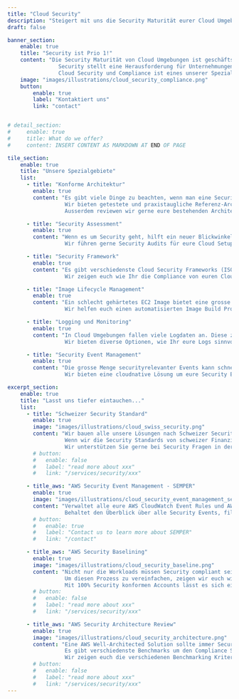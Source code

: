 ```yaml
---
title: "Cloud Security"
description: "Steigert mit uns die Security Maturität eurer Cloud Umgebung."
draft: false

banner_section:
    enable: true
    title: "Security ist Prio 1!"
    content: "Die Security Maturität von Cloud Umgebungen ist geschäftskritisch.
                Security stellt eine Herausforderung für Unternehmungen dar - besonders im Cloud Umfeld.<br><br>
                Cloud Security und Compliance ist eines unserer Spezialgebiete und wie unterstützen euch gerne!"
    image: "images/illustrations/cloud_security_compliance.png"
    button:
        enable: true
        label: "Kontaktiert uns"
        link: "contact"


# detail_section:
#     enable: true
#     title: What do we offer?
#     content: INSERT CONTENT AS MARKDOWN AT END OF PAGE

tile_section:
    enable: true
    title: "Unsere Spezialgebiete"
    list:
      - title: "Konforme Architektur"
        enable: true
        content: "Es gibt viele Dinge zu beachten, wenn man eine Security konforme Cloud Lösung baut.<br><br>
                  Wir bieten getestete und praxistaugliche Referenz-Architekturen, die vollständig [CIS Control](/faq/#cis \"Was sind CIS Controls?\") compliant sind.
                  Ausserdem reviewen wir gerne eure bestehenden Architekturen und Workloads und untersuchen sie auf mögliche Security Schwachstellen."

      - title: "Security Assessment"
        enable: true
        content: "Wenn es um Security geht, hilft ein neuer Blickwinkel von einer unbeteiligten Stelle enorm.<br><br>
                  Wir führen gerne Security Audits für eure Cloud Setups durch und helfen euch die Findings zu beheben."

      - title: "Security Framework"
        enable: true
        content: "Es gibt verschiedenste Cloud Security Frameworks (ISO 27000 family, CIS Controls, BSI C5, NIST) mit unterschiedlichen Schwerpunkten.<br><br>
                  Wir zeigen euch wie Ihr die Compliance von euren Cloud Workloads effizient überwachen könnt und wie bei Verletzungen der Standards reagiert werden muss."

      - title: "Image Lifecycle Management"
        enable: true
        content: "Ein schlecht gehärtetes EC2 Image bietet eine grosse Angriffsfläche.<br><br>
                  Wir helfen euch einen automatisierten Image Build Prozess zu etablieren, der gehärtete Images in eure Umgebung liefert und sie laufend validiert."

      - title: "Logging und Monitoring"
        enable: true
        content: "In Cloud Umgebungen fallen viele Logdaten an. Diese zu sammeln und zu interpretieren kann schnell zu einer grossen Herausforderung werden.<br><br>
                  Wir bieten diverse Optionen, wie Ihr eure Logs sinnvoll speichern und an das Monitoring System eurer Wahl weiterverarbeiten könnt."

      - title: "Security Event Management"
        enable: true
        content: "Die grosse Menge securityrelevanter Events kann schnell zu einer Überforderung führen. Entscheidenden Events werden nicht beachtet und kritische Situationen können leicht übersehen werden.<br><br>
                  Wir bieten eine cloudnative Lösung um eure Security Events unter Kontrolle zu bringen und die Security Überwachung über alle Accounts zusammen zu führen."

excerpt_section:
    enable: true
    title: "Lasst uns tiefer eintauchen..."
    list:
      - title: "Schweizer Security Standard"
        enable: true
        image: "images/illustrations/cloud_swiss_security.png"
        content: "Wir bauen alle unsere Lösungen nach Schweizer Security Standards.<br>
                  Wenn wir die Security Standards von schweizer Finanzinstituten erfüllen bleibt wenig Raum für Sicherheitslöcher.
                  Wir unterstützen Sie gerne bei Security Fragen in der Cloud!"
        # button:
        #   enable: false
        #   label: "read more about xxx"
        #   link: "/services/security/xxx"

      - title_aws: "AWS Security Event Management - SEMPER"
        enable: true
        image: "images/illustrations/cloud_security_event_management_semper.png"
        content: "Verwaltet alle eure AWS CloudWatch Event Rules und AWS Security Hub Controls über alle eure Accounts in einem zentrales [Policy as Code](/faq/#pac 'Was ist Policy as Code?') Repository.<br>
                  Behaltet den Überblick über alle Security Events, filtert sie nach Wichtigkeit und reichert sie mit wichtigen Metadaten an. Mit unserer cloudnativen, serverless Lösung [SEMPER](/contact/ 'Kontaktiert uns für mehr Infos!') könnt Ihr all das nachvollziehbar und konsistent erreichen."
        # button:
        #   enable: true
        #   label: "Contact us to learn more about SEMPER"
        #   link: "/contact"

      - title_aws: "AWS Security Baselining"
        enable: true
        image: "images/illustrations/cloud_security_baseline.png"
        content: "Nicht nur die Workloads müssen Security compliant sein sondern auch die darunterliegende [Cloud Foundation](/faq/#foundation \"Was ist eine Cloud Foundation?\").<br>
                  Um diesen Prozess zu vereinfachen, zeigen wir euch wie ihr eine Security Baseline für alle eure Accounts definieren und implementieren könnt.
                  Mit 100% Security konformen Accounts lässt es sich einfach besser schlafen."
        # button:
        #   enable: false
        #   label: "read more about xxx"
        #   link: "/services/security/xxx"

      - title_aws: "AWS Security Architecture Review"
        enable: true
        image: "images/illustrations/cloud_security_architecture.png"
        content: "Eine AWS Well-Architected Solution sollte immer Security compliant sein.<br>
                  Es gibt verschiedenste Benchmarks um den Compliance Stand einer Lösung zu evaluieren.
                  Wir zeigen euch die verschiedenen Benchmarking Kriterien und reviewen eure Architekturen um allfällige Security Risiken zu finden."
        # button:
        #   enable: false
        #   label: "read more about xxx"
        #   link: "/services/security/xxx"
---
```


